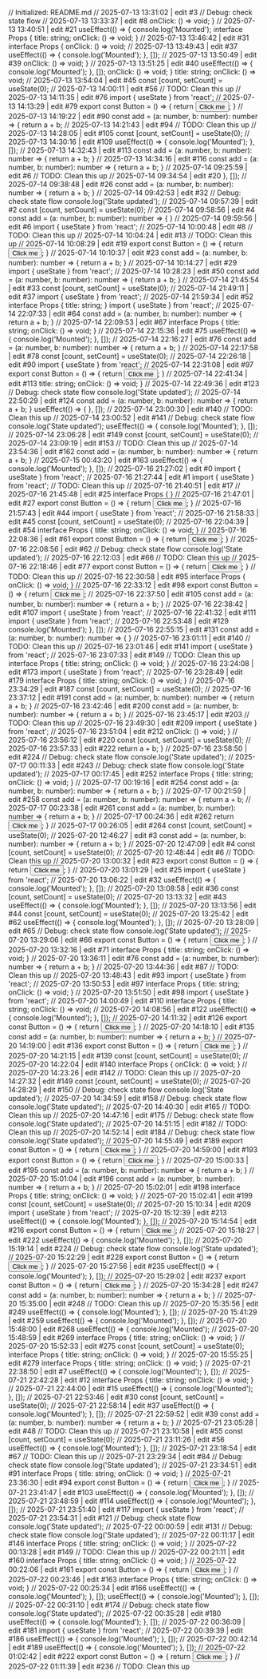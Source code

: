 // Initialized: README.md
// 2025-07-13 13:31:02 | edit #3
// Debug: check state flow
// 2025-07-13 13:33:37 | edit #8
  onClick: () => void;
}
// 2025-07-13 13:40:51 | edit #21
useEffect(() => {
  console.log('Mounted');
interface Props {
  title: string;
  onClick: () => void;
}
// 2025-07-13 13:46:42 | edit #31
interface Props {
  onClick: () => void;
// 2025-07-13 13:49:43 | edit #37
useEffect(() => {
  console.log('Mounted');
}, []);
// 2025-07-13 13:50:49 | edit #39
  onClick: () => void;
}
// 2025-07-13 13:51:25 | edit #40
useEffect(() => {
  console.log('Mounted');
}, []);
  onClick: () => void;
}
  title: string;
  onClick: () => void;
// 2025-07-13 13:54:04 | edit #45
const [count, setCount] = useState(0);
// 2025-07-13 14:00:11 | edit #56
// TODO: Clean this up
// 2025-07-13 14:11:35 | edit #76
import { useState } from 'react';
// 2025-07-13 14:13:29 | edit #79
export const Button = () => {
  return <button>Click me</button>;
}
// 2025-07-13 14:19:22 | edit #90
const add = (a: number, b: number): number => {
  return a + b;
// 2025-07-13 14:21:43 | edit #94
// TODO: Clean this up
// 2025-07-13 14:28:05 | edit #105
const [count, setCount] = useState(0);
// 2025-07-13 14:30:16 | edit #109
useEffect(() => {
  console.log('Mounted');
}, []);
// 2025-07-13 14:32:43 | edit #113
const add = (a: number, b: number): number => {
  return a + b;
}
// 2025-07-13 14:34:16 | edit #116
const add = (a: number, b: number): number => {
  return a + b;
}
// 2025-07-14 09:25:59 | edit #6
// TODO: Clean this up
// 2025-07-14 09:34:54 | edit #20
}, []);
// 2025-07-14 09:38:48 | edit #26
const add = (a: number, b: number): number => {
  return a + b;
}
// 2025-07-14 09:42:53 | edit #32
// Debug: check state flow
console.log('State updated');
// 2025-07-14 09:57:39 | edit #2
const [count, setCount] = useState(0);
// 2025-07-14 09:58:56 | edit #4
const add = (a: number, b: number): number => {
}
// 2025-07-14 09:59:56 | edit #6
import { useState } from 'react';
// 2025-07-14 10:00:48 | edit #8
// TODO: Clean this up
// 2025-07-14 10:04:24 | edit #13
// TODO: Clean this up
// 2025-07-14 10:08:29 | edit #19
export const Button = () => {
  return <button>Click me</button>;
}
// 2025-07-14 10:10:37 | edit #23
const add = (a: number, b: number): number => {
  return a + b;
}
// 2025-07-14 10:14:27 | edit #29
import { useState } from 'react';
// 2025-07-14 10:28:23 | edit #50
const add = (a: number, b: number): number => {
  return a + b;
}
// 2025-07-14 21:45:54 | edit #33
const [count, setCount] = useState(0);
// 2025-07-14 21:49:11 | edit #37
import { useState } from 'react';
// 2025-07-14 21:59:34 | edit #52
interface Props {
  title: string;
}
import { useState } from 'react';
// 2025-07-14 22:07:33 | edit #64
const add = (a: number, b: number): number => {
  return a + b;
}
// 2025-07-14 22:09:53 | edit #67
interface Props {
  title: string;
  onClick: () => void;
}
// 2025-07-14 22:15:36 | edit #75
useEffect(() => {
  console.log('Mounted');
}, []);
// 2025-07-14 22:16:27 | edit #76
const add = (a: number, b: number): number => {
  return a + b;
}
// 2025-07-14 22:17:58 | edit #78
const [count, setCount] = useState(0);
// 2025-07-14 22:26:18 | edit #90
import { useState } from 'react';
// 2025-07-14 22:31:08 | edit #97
export const Button = () => {
  return <button>Click me</button>;
}
// 2025-07-14 22:41:34 | edit #113
  title: string;
  onClick: () => void;
}
// 2025-07-14 22:49:36 | edit #123
// Debug: check state flow
console.log('State updated');
// 2025-07-14 22:50:29 | edit #124
const add = (a: number, b: number): number => {
  return a + b;
}
useEffect(() => {
}, []);
// 2025-07-14 23:00:30 | edit #140
// TODO: Clean this up
// 2025-07-14 23:00:52 | edit #141
// Debug: check state flow
console.log('State updated');
useEffect(() => {
  console.log('Mounted');
}, []);
// 2025-07-14 23:06:28 | edit #149
const [count, setCount] = useState(0);
// 2025-07-14 23:09:19 | edit #153
// TODO: Clean this up
// 2025-07-14 23:54:36 | edit #162
const add = (a: number, b: number): number => {
  return a + b;
}
// 2025-07-15 00:43:20 | edit #163
useEffect(() => {
  console.log('Mounted');
}, []);
// 2025-07-16 21:27:02 | edit #0
import { useState } from 'react';
// 2025-07-16 21:27:44 | edit #1
import { useState } from 'react';
// TODO: Clean this up
// 2025-07-16 21:40:51 | edit #17
// 2025-07-16 21:45:48 | edit #25
interface Props {
}
// 2025-07-16 21:47:01 | edit #27
export const Button = () => {
  return <button>Click me</button>;
}
// 2025-07-16 21:57:43 | edit #44
import { useState } from 'react';
// 2025-07-16 21:58:33 | edit #45
const [count, setCount] = useState(0);
// 2025-07-16 22:04:39 | edit #54
interface Props {
  title: string;
  onClick: () => void;
}
// 2025-07-16 22:08:36 | edit #61
export const Button = () => {
  return <button>Click me</button>;
}
// 2025-07-16 22:08:56 | edit #62
// Debug: check state flow
console.log('State updated');
// 2025-07-16 22:12:03 | edit #66
// TODO: Clean this up
// 2025-07-16 22:18:46 | edit #77
export const Button = () => {
  return <button>Click me</button>;
}
// TODO: Clean this up
// 2025-07-16 22:30:58 | edit #95
interface Props {
  onClick: () => void;
}
// 2025-07-16 22:33:12 | edit #98
export const Button = () => {
  return <button>Click me</button>;
// 2025-07-16 22:37:50 | edit #105
const add = (a: number, b: number): number => {
  return a + b;
}
// 2025-07-16 22:38:42 | edit #107
import { useState } from 'react';
// 2025-07-16 22:41:32 | edit #111
import { useState } from 'react';
// 2025-07-16 22:53:48 | edit #129
  console.log('Mounted');
}, []);
// 2025-07-16 22:55:15 | edit #131
const add = (a: number, b: number): number => {
}
// 2025-07-16 23:01:11 | edit #140
// TODO: Clean this up
// 2025-07-16 23:01:46 | edit #141
import { useState } from 'react';
// 2025-07-16 23:07:33 | edit #149
// TODO: Clean this up
interface Props {
  title: string;
  onClick: () => void;
}
// 2025-07-16 23:24:08 | edit #173
import { useState } from 'react';
// 2025-07-16 23:28:49 | edit #179
interface Props {
  title: string;
  onClick: () => void;
}
// 2025-07-16 23:34:29 | edit #187
const [count, setCount] = useState(0);
// 2025-07-16 23:37:12 | edit #191
const add = (a: number, b: number): number => {
  return a + b;
}
// 2025-07-16 23:42:46 | edit #200
const add = (a: number, b: number): number => {
  return a + b;
}
// 2025-07-16 23:45:17 | edit #203
// TODO: Clean this up
// 2025-07-16 23:49:30 | edit #209
import { useState } from 'react';
// 2025-07-16 23:51:04 | edit #212
  onClick: () => void;
}
// 2025-07-16 23:56:12 | edit #220
const [count, setCount] = useState(0);
// 2025-07-16 23:57:33 | edit #222
  return a + b;
}
// 2025-07-16 23:58:50 | edit #224
// Debug: check state flow
console.log('State updated');
// 2025-07-17 00:11:33 | edit #243
// Debug: check state flow
console.log('State updated');
// 2025-07-17 00:17:45 | edit #252
interface Props {
  title: string;
  onClick: () => void;
}
// 2025-07-17 00:19:16 | edit #254
const add = (a: number, b: number): number => {
  return a + b;
}
// 2025-07-17 00:21:59 | edit #258
const add = (a: number, b: number): number => {
  return a + b;
// 2025-07-17 00:23:38 | edit #261
const add = (a: number, b: number): number => {
  return a + b;
}
// 2025-07-17 00:24:36 | edit #262
  return <button>Click me</button>;
}
// 2025-07-17 00:26:05 | edit #264
const [count, setCount] = useState(0);
// 2025-07-20 12:46:27 | edit #3
const add = (a: number, b: number): number => {
  return a + b;
}
// 2025-07-20 12:47:09 | edit #4
const [count, setCount] = useState(0);
// 2025-07-20 12:48:44 | edit #6
// TODO: Clean this up
// 2025-07-20 13:00:32 | edit #23
export const Button = () => {
  return <button>Click me</button>;
}
// 2025-07-20 13:01:29 | edit #25
import { useState } from 'react';
// 2025-07-20 13:06:22 | edit #32
useEffect(() => {
  console.log('Mounted');
}, []);
// 2025-07-20 13:08:58 | edit #36
const [count, setCount] = useState(0);
// 2025-07-20 13:13:32 | edit #43
useEffect(() => {
  console.log('Mounted');
}, []);
// 2025-07-20 13:13:56 | edit #44
const [count, setCount] = useState(0);
// 2025-07-20 13:25:42 | edit #62
useEffect(() => {
  console.log('Mounted');
}, []);
// 2025-07-20 13:28:09 | edit #65
// Debug: check state flow
console.log('State updated');
// 2025-07-20 13:29:06 | edit #66
export const Button = () => {
  return <button>Click me</button>;
}
// 2025-07-20 13:32:16 | edit #71
interface Props {
  title: string;
  onClick: () => void;
}
// 2025-07-20 13:36:11 | edit #76
const add = (a: number, b: number): number => {
  return a + b;
}
// 2025-07-20 13:44:36 | edit #87
// TODO: Clean this up
// 2025-07-20 13:48:43 | edit #93
import { useState } from 'react';
// 2025-07-20 13:50:53 | edit #97
interface Props {
  title: string;
  onClick: () => void;
}
// 2025-07-20 13:51:50 | edit #98
import { useState } from 'react';
// 2025-07-20 14:00:49 | edit #110
interface Props {
  title: string;
  onClick: () => void;
// 2025-07-20 14:08:56 | edit #122
useEffect(() => {
  console.log('Mounted');
}, []);
// 2025-07-20 14:11:32 | edit #126
export const Button = () => {
  return <button>Click me</button>;
}
// 2025-07-20 14:18:10 | edit #135
const add = (a: number, b: number): number => {
  return a + b;
}
// 2025-07-20 14:19:00 | edit #136
export const Button = () => {
  return <button>Click me</button>;
}
// 2025-07-20 14:21:15 | edit #139
const [count, setCount] = useState(0);
// 2025-07-20 14:22:04 | edit #140
interface Props {
  onClick: () => void;
}
// 2025-07-20 14:23:26 | edit #142
// TODO: Clean this up
// 2025-07-20 14:27:32 | edit #149
const [count, setCount] = useState(0);
// 2025-07-20 14:28:29 | edit #150
// Debug: check state flow
console.log('State updated');
// 2025-07-20 14:34:59 | edit #158
// Debug: check state flow
console.log('State updated');
// 2025-07-20 14:40:30 | edit #165
// TODO: Clean this up
// 2025-07-20 14:47:16 | edit #175
// Debug: check state flow
console.log('State updated');
// 2025-07-20 14:51:15 | edit #182
// TODO: Clean this up
// 2025-07-20 14:52:14 | edit #184
// Debug: check state flow
console.log('State updated');
// 2025-07-20 14:55:49 | edit #189
export const Button = () => {
  return <button>Click me</button>;
}
// 2025-07-20 14:59:00 | edit #193
export const Button = () => {
  return <button>Click me</button>;
}
// 2025-07-20 15:00:33 | edit #195
const add = (a: number, b: number): number => {
  return a + b;
}
// 2025-07-20 15:01:04 | edit #196
const add = (a: number, b: number): number => {
  return a + b;
}
// 2025-07-20 15:02:01 | edit #198
interface Props {
  title: string;
  onClick: () => void;
}
// 2025-07-20 15:02:41 | edit #199
const [count, setCount] = useState(0);
// 2025-07-20 15:10:34 | edit #209
import { useState } from 'react';
// 2025-07-20 15:12:39 | edit #213
useEffect(() => {
  console.log('Mounted');
}, []);
// 2025-07-20 15:14:54 | edit #216
export const Button = () => {
  return <button>Click me</button>;
// 2025-07-20 15:18:27 | edit #222
useEffect(() => {
  console.log('Mounted');
}, []);
// 2025-07-20 15:19:14 | edit #224
// Debug: check state flow
console.log('State updated');
// 2025-07-20 15:22:29 | edit #228
export const Button = () => {
  return <button>Click me</button>;
}
// 2025-07-20 15:27:56 | edit #235
useEffect(() => {
  console.log('Mounted');
}, []);
// 2025-07-20 15:29:02 | edit #237
export const Button = () => {
  return <button>Click me</button>;
}
// 2025-07-20 15:34:28 | edit #247
const add = (a: number, b: number): number => {
  return a + b;
}
// 2025-07-20 15:35:00 | edit #248
// TODO: Clean this up
// 2025-07-20 15:35:56 | edit #249
useEffect(() => {
  console.log('Mounted');
}, []);
// 2025-07-20 15:41:29 | edit #259
useEffect(() => {
  console.log('Mounted');
}, []);
// 2025-07-20 15:48:00 | edit #268
useEffect(() => {
  console.log('Mounted');
// 2025-07-20 15:48:59 | edit #269
interface Props {
  title: string;
  onClick: () => void;
}
// 2025-07-20 15:52:33 | edit #275
const [count, setCount] = useState(0);
interface Props {
  title: string;
  onClick: () => void;
}
// 2025-07-20 15:55:25 | edit #279
interface Props {
  title: string;
  onClick: () => void;
}
// 2025-07-21 22:38:50 | edit #7
useEffect(() => {
  console.log('Mounted');
}, []);
// 2025-07-21 22:42:28 | edit #12
interface Props {
  title: string;
  onClick: () => void;
}
// 2025-07-21 22:44:00 | edit #15
useEffect(() => {
  console.log('Mounted');
}, []);
// 2025-07-21 22:53:46 | edit #30
const [count, setCount] = useState(0);
// 2025-07-21 22:58:14 | edit #37
useEffect(() => {
  console.log('Mounted');
}, []);
// 2025-07-21 22:59:52 | edit #39
const add = (a: number, b: number): number => {
  return a + b;
}
// 2025-07-21 23:05:28 | edit #48
// TODO: Clean this up
// 2025-07-21 23:10:58 | edit #55
const [count, setCount] = useState(0);
// 2025-07-21 23:11:26 | edit #56
useEffect(() => {
  console.log('Mounted');
}, []);
// 2025-07-21 23:18:54 | edit #67
// TODO: Clean this up
// 2025-07-21 23:29:34 | edit #84
// Debug: check state flow
console.log('State updated');
// 2025-07-21 23:34:51 | edit #91
interface Props {
  title: string;
  onClick: () => void;
}
// 2025-07-21 23:36:30 | edit #94
export const Button = () => {
  return <button>Click me</button>;
}
// 2025-07-21 23:41:47 | edit #103
useEffect(() => {
  console.log('Mounted');
}, []);
// 2025-07-21 23:48:59 | edit #114
useEffect(() => {
  console.log('Mounted');
}, []);
// 2025-07-21 23:51:40 | edit #117
import { useState } from 'react';
// 2025-07-21 23:54:31 | edit #121
// Debug: check state flow
console.log('State updated');
// 2025-07-22 00:00:59 | edit #131
// Debug: check state flow
console.log('State updated');
// 2025-07-22 00:11:17 | edit #146
interface Props {
  title: string;
  onClick: () => void;
}
// 2025-07-22 00:13:28 | edit #149
// TODO: Clean this up
// 2025-07-22 00:21:11 | edit #160
interface Props {
  title: string;
  onClick: () => void;
}
// 2025-07-22 00:22:06 | edit #161
export const Button = () => {
  return <button>Click me</button>;
}
// 2025-07-22 00:23:46 | edit #163
interface Props {
  title: string;
  onClick: () => void;
}
// 2025-07-22 00:25:34 | edit #166
useEffect(() => {
  console.log('Mounted');
}, []);
useEffect(() => {
  console.log('Mounted');
}, []);
// 2025-07-22 00:31:10 | edit #174
// Debug: check state flow
console.log('State updated');
// 2025-07-22 00:35:28 | edit #180
useEffect(() => {
  console.log('Mounted');
}, []);
// 2025-07-22 00:36:09 | edit #181
import { useState } from 'react';
// 2025-07-22 00:39:39 | edit #186
useEffect(() => {
  console.log('Mounted');
}, []);
// 2025-07-22 00:42:14 | edit #189
useEffect(() => {
  console.log('Mounted');
}, []);
// 2025-07-22 01:02:42 | edit #222
export const Button = () => {
  return <button>Click me</button>;
}
// 2025-07-22 01:11:39 | edit #236
// TODO: Clean this up
